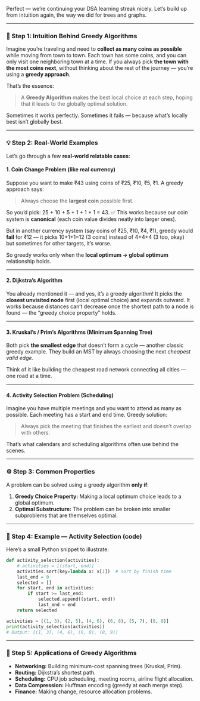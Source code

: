Perfect — we’re continuing your DSA learning streak nicely.
Let’s build up from intuition again, the way we did for trees and graphs.

---

### 🧠 Step 1: Intuition Behind Greedy Algorithms

Imagine you’re traveling and need to **collect as many coins as possible** while moving from town to town.
Each town has some coins, and you can only visit one neighboring town at a time.
If you always pick **the town with the most coins next**, without thinking about the rest of the journey — you’re using a **greedy approach**.

That’s the essence:

> A **Greedy Algorithm** makes the best local choice at each step, hoping that it leads to the globally optimal solution.

Sometimes it works perfectly.
Sometimes it fails — because what’s locally best isn’t globally best.

---

### 💡 Step 2: Real-World Examples

Let’s go through a few **real-world relatable cases**:

#### 1. **Coin Change Problem (like real currency)**

Suppose you want to make ₹43 using coins of ₹25, ₹10, ₹5, ₹1.
A greedy approach says:

> Always choose the **largest coin** possible first.

So you’d pick:
25 + 10 + 5 + 1 + 1 + 1 = 43. ✅
This works because our coin system is **canonical** (each coin value divides neatly into larger ones).

But in another currency system (say coins of ₹25, ₹10, ₹4, ₹1), greedy would **fail** for ₹12 — it picks 10+1+1=12 (3 coins) instead of 4+4+4 (3 too, okay) but sometimes for other targets, it’s worse.

So greedy works only when the **local optimum → global optimum** relationship holds.

---

#### 2. **Dijkstra’s Algorithm**

You already mentioned it — and yes, it’s a greedy algorithm!
It picks the **closest unvisited node** first (local optimal choice) and expands outward.
It works because distances can’t decrease once the shortest path to a node is found — the “greedy choice property” holds.

---

#### 3. **Kruskal’s / Prim’s Algorithms (Minimum Spanning Tree)**

Both pick **the smallest edge** that doesn’t form a cycle — another classic greedy example.
They build an MST by always choosing the next *cheapest valid edge*.

Think of it like building the cheapest road network connecting all cities — one road at a time.

---

#### 4. **Activity Selection Problem (Scheduling)**

Imagine you have multiple meetings and you want to attend as many as possible.
Each meeting has a start and end time.
Greedy solution:

> Always pick the meeting that finishes the earliest and doesn’t overlap with others.

That’s what calendars and scheduling algorithms often use behind the scenes.

---

### ⚙️ Step 3: Common Properties

A problem can be solved using a greedy algorithm **only if**:

1. **Greedy Choice Property:** Making a local optimum choice leads to a global optimum.
2. **Optimal Substructure:** The problem can be broken into smaller subproblems that are themselves optimal.

---

### 🧩 Step 4: Example — Activity Selection (code)

Here’s a small Python snippet to illustrate:

```python
def activity_selection(activities):
    # activities = [(start, end)]
    activities.sort(key=lambda x: x[1])  # sort by finish time
    last_end = 0
    selected = []
    for start, end in activities:
        if start >= last_end:
            selected.append((start, end))
            last_end = end
    return selected

activities = [(1, 3), (2, 5), (4, 6), (6, 8), (5, 7), (8, 9)]
print(activity_selection(activities))
# Output: [(1, 3), (4, 6), (6, 8), (8, 9)]
```

---

### 🚀 Step 5: Applications of Greedy Algorithms

* **Networking:** Building minimum-cost spanning trees (Kruskal, Prim).
* **Routing:** Dijkstra’s shortest path.
* **Scheduling:** CPU job scheduling, meeting rooms, airline flight allocation.
* **Data Compression:** Huffman encoding (greedy at each merge step).
* **Finance:** Making change, resource allocation problems.
